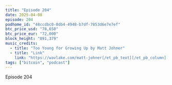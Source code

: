 ```yaml
---
title: "Episode 204"
date: 2025-04-08
episode: 204
podhome_id: "48ccdbc0-0db4-4948-b7df-7853d6e7e7ef"
btc_price_usd: "78,650"
btc_price_eur: "72,000"
block_height: "891,379"
music_credits:
  - title: "Too Young for Growing Up by Matt Johner"
  - title: "Link"
    link: "https://wavlake.com/matt-johner[/et_pb_text][/et_pb_column][/et_pb_row][/et_pb_section][et_pb_section"
tags: ["bitcoin", "podcast"]
---
```


Episode 204